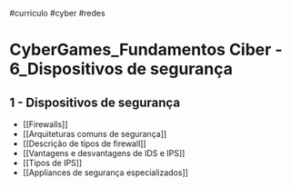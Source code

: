 #curriculo #cyber #redes 

# CyberGames_Fundamentos Ciber - 6_Dispositivos de segurança

## 1 - Dispositivos de segurança

- [[Firewalls]]
- [[Arquiteturas comuns de segurança]]
- [[Descrição de tipos de firewall]]
- [[Vantagens e desvantagens de IDS e IPS]]
- [[Tipos de IPS]]
- [[Appliances de segurança especializados]]










